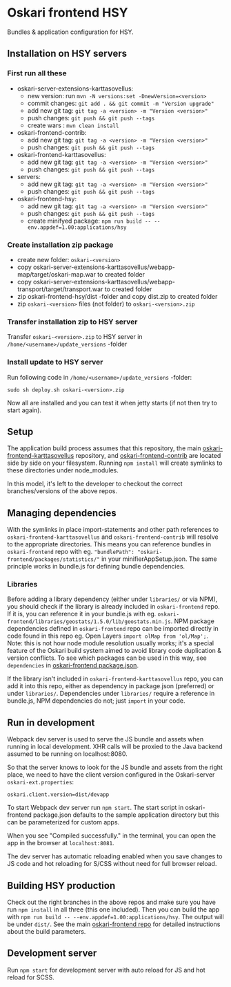 # Oskari frontend HSY

Bundles & application configuration for HSY.

## Installation on HSY servers

### First run all these
* oskari-server-extensions-karttasovellus:
    * new version:  run ```mvn -N versions:set -DnewVersion=<version>```
    * commit changes: ```git add . && git commit -m "Version upgrade"```
    * add new git tag: ```git tag -a <version> -m "Version <version>"```
    * push changes: ```git push && git push --tags```
    * create wars : ```mvn clean install```
* oskari-frontend-contrib:
    * add new git tag: ```git tag -a <version> -m "Version <version>"```
    * push changes: ```git push && git push --tags```
* oskari-frontend-karttasovellus:
    * add new git tag: ```git tag -a <version> -m "Version <version>"```
    * push changes: ```git push && git push --tags```
* servers:
    * add new git tag: ```git tag -a <version> -m "Version <version>"```
    * push changes: ```git push && git push --tags```
* oskari-frontend-hsy:
    * add new git tag: ```git tag -a <version> -m "Version <version>"```
    * push changes: ```git push && git push --tags```
    * create minifyed package: ```npm run build -- --env.appdef=1.00:applications/hsy```

### Create installation zip package
* create new folder: `oskari-<version>`
* copy oskari-server-extensions-karttasovellus/webapp-map/target/oskari-map.war to created folder
* copy oskari-server-extensions-karttasovellus/webapp-transport/target/transport.war to created folder
* zip oskari-frontend-hsy/dist -folder and copy dist.zip to created folder
* zip `oskari-<version>` files (not folder) to `oskari-<version>.zip`

### Transfer installation zip to HSY server

Transfer `oskari-<version>.zip` to HSY server in `/home/<username>/update_versions` -folder

### Install update to HSY server

Run following code in `/home/<username>/update_versions` -folder:
```
sudo sh deploy.sh oskari-<version>.zip
```

Now all are installed and you can test it when jetty starts (if not then try to start again).

## Setup

The application build process assumes that this repository, the main [oskari-frontend-karttasovellus](https://bitbucket.sito.fi/projects/HSY/repos/oskari-frontend-karttasovellus) repository, and [oskari-frontend-contrib](https://bitbucket.sito.fi/projects/HSY/repos/oskari-frontend-contrib) are located side by side on your filesystem. Running `npm install` will create symlinks to these directories under node_modules.

In this model, it's left to the developer to checkout the correct branches/versions of the above repos.

## Managing dependencies

With the symlinks in place import-statements and other path references to `oskari-frontend-karttasovellus` and `oskari-frontend-contrib` will resolve to the appropriate directories. This means you can reference bundles in `oskari-frontend` repo with eg. `"bundlePath": "oskari-frontend/packages/statistics/"` in your minifierAppSetup.json. The same principle works in bundle.js for defining bundle dependencies.

### Libraries

Before adding a library dependency (either under `libraries/` or via NPM), you should check if the library is already included in `oskari-frontend` repo. If it is, you can reference it in your bundle.js with eg. `oskari-frontend/libraries/geostats/1.5.0/lib/geostats.min.js`. NPM package dependencies defined in `oskari-frontend` repo can be imported directly in code found in this repo eg. Open Layers `import olMap from 'ol/Map';`. Note: this is not how node module resolution usually works; it's a special feature of the Oskari build system aimed to avoid library code duplication & version conflicts. To see which packages can be used in this way, see `dependencies` in [oskari-frontend package.json](https://github.com/oskariorg/oskari-frontend/blob/master/package.json).

If the library isn't included in `oskari-frontend-karttasovellus` repo, you can add it into this repo, either as dependency in package.json (preferred) or under `libraries/`. Dependencies under `libraries/` require a reference in bundle.js, NPM dependencies do not; just `import` in your code.

## Run in development

Webpack dev server is used to serve the JS bundle and assets when running in local development. XHR calls will be proxied to the Java backend assumed to be running on localhost:8080.

So that the server knows to look for the JS bundle and assets from the right place, we need to have the client version configured in the Oskari-server `oskari-ext.properties`:

```
oskari.client.version=dist/devapp
```

To start Webpack dev server run `npm start`. The start script in oskari-frontend package.json defaults to the sample application directory but this can be parameterized for custom apps.

When you see "Compiled successfully." in the terminal, you can open the app in the browser at `localhost:8081`.

The dev server has automatic reloading enabled when you save changes to JS code and hot reloading for S/CSS without need for full browser reload.

## Building HSY production

 Check out the right branches in the above repos and make sure you have run `npm install` in all three (this one included). Then you can build the app with `npm run build -- --env.appdef=1.00:applications/hsy`. The output will be under `dist/`. See the main [oskari-frontend repo](https://github.com/oskariorg/oskari-frontend#readme) for detailed instructions about the build parameters.

 ## Development server

 Run `npm start` for development server with auto reload for JS and hot reload for SCSS.
